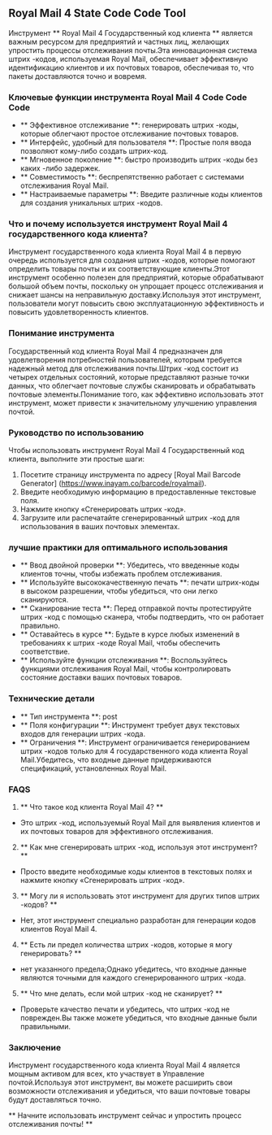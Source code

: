 ## Royal Mail 4 State Code Code Tool

Инструмент ** Royal Mail 4 Государственный код клиента ** является важным ресурсом для предприятий и частных лиц, желающих упростить процессы отслеживания почты.Эта инновационная система штрих -кодов, используемая Royal Mail, обеспечивает эффективную идентификацию клиентов и их почтовых товаров, обеспечивая то, что пакеты доставляются точно и вовремя.

### Ключевые функции инструмента Royal Mail 4 Code Code Code
- ** Эффективное отслеживание **: генерировать штрих -коды, которые облегчают простое отслеживание почтовых товаров.
- ** Интерфейс, удобный для пользователя **: Простые поля ввода позволяют кому-либо создать штрих-код.
- ** Мгновенное поколение **: быстро производить штрих -коды без каких -либо задержек.
- ** Совместимость **: беспрепятственно работает с системами отслеживания Royal Mail.
- ** Настраиваемые параметры **: Введите различные коды клиентов для создания уникальных штрих -кодов.

### Что и почему используется инструмент Royal Mail 4 государственного кода клиента?
Инструмент государственного кода клиента Royal Mail 4 в первую очередь используется для создания штрих -кодов, которые помогают определить товары почты и их соответствующие клиенты.Этот инструмент особенно полезен для предприятий, которые обрабатывают большой объем почты, поскольку он упрощает процесс отслеживания и снижает шансы на неправильную доставку.Используя этот инструмент, пользователи могут повысить свою эксплуатационную эффективность и повысить удовлетворенность клиентов.

### Понимание инструмента
Государственный код клиента Royal Mail 4 предназначен для удовлетворения потребностей пользователей, которым требуется надежный метод для отслеживания почты.Штрих -код состоит из четырех отдельных состояний, которые представляют разные точки данных, что облегчает почтовые службы сканировать и обрабатывать почтовые элементы.Понимание того, как эффективно использовать этот инструмент, может привести к значительному улучшению управления почтой.

### Руководство по использованию
Чтобы использовать инструмент Royal Mail 4 Государственный код клиента, выполните эти простые шаги:
1. Посетите страницу инструмента по адресу [Royal Mail Barcode Generator] (https://www.inayam.co/barcode/royalmail).
2. Введите необходимую информацию в предоставленные текстовые поля.
3. Нажмите кнопку «Сгенерировать штрих -код».
4. Загрузите или распечатайте сгенерированный штрих -код для использования в ваших почтовых элементах.

### лучшие практики для оптимального использования
- ** Ввод двойной проверки **: Убедитесь, что введенные коды клиентов точны, чтобы избежать проблем отслеживания.
- ** Используйте высококачественную печать **: печати штрих-коды в высоком разрешении, чтобы убедиться, что они легко сканируются.
- ** Сканирование теста **: Перед отправкой почты протестируйте штрих -код с помощью сканера, чтобы подтвердить, что он работает правильно.
- ** Оставайтесь в курсе **: Будьте в курсе любых изменений в требованиях к штрих -коде Royal Mail, чтобы обеспечить соответствие.
- ** Используйте функции отслеживания **: Воспользуйтесь функциями отслеживания Royal Mail, чтобы контролировать состояние доставки ваших почтовых товаров.

### Технические детали
- ** Тип инструмента **: post
- ** Поля конфигурации **: Инструмент требует двух текстовых входов для генерации штрих -кода.
- ** Ограничения **: Инструмент ограничивается генерированием штрих -кодов только для 4 государственного кода клиента Royal Mail.Убедитесь, что входные данные придерживаются спецификаций, установленных Royal Mail.

### FAQS
1. ** Что такое код клиента Royal Mail 4? **
- Это штрих -код, используемый Royal Mail для выявления клиентов и их почтовых товаров для эффективного отслеживания.

2. ** Как мне сгенерировать штрих -код, используя этот инструмент? **
- Просто введите необходимые коды клиентов в текстовых полях и нажмите кнопку «Сгенерировать штрих -код».

3. ** Могу ли я использовать этот инструмент для других типов штрих -кодов? **
- Нет, этот инструмент специально разработан для генерации кодов клиентов Royal Mail 4.

4. ** Есть ли предел количества штрих -кодов, которые я могу генерировать? **
- нет указанного предела;Однако убедитесь, что входные данные являются точными для каждого сгенерированного штрих -кода.

5. ** Что мне делать, если мой штрих -код не сканирует? **
- Проверьте качество печати и убедитесь, что штрих -код не поврежден.Вы также можете убедиться, что входные данные были правильными.

### Заключение
Инструмент государственного кода клиента Royal Mail 4 является мощным активом для всех, кто участвует в Управление почтой.Используя этот инструмент, вы можете расширить свои возможности отслеживания и убедиться, что ваши почтовые товары будут доставляться точно.

** Начните использовать инструмент сейчас и упростить процесс отслеживания почты! **